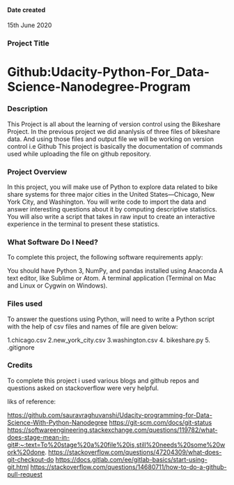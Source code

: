 #### Date created
15th June 2020

### Project Title
# Github:Udacity-Python-For_Data-Science-Nanodegree-Program

### Description
This Project is all about the learning of version control using the Bikeshare Project.
In the previous project we did ananlysis of three files of bikeshare data.
And using those files and output file we will be working on version control i.e Github
This project is basically the documentation of commands used while uploading the file 
on github repository.

### Project Overview
In this project, you will make use of Python to explore data related to bike share systems for three major cities in the United States—Chicago, New York City, and Washington. 
You will write code to import the data and answer interesting questions about it by computing descriptive statistics. 
You will also write a script that takes in raw input to create an interactive experience in the terminal to present these statistics.

### What Software Do I Need?

To complete this project, the following software requirements apply:

You should have Python 3, NumPy, and pandas installed using Anaconda
A text editor, like Sublime or Atom.
A terminal application (Terminal on Mac and Linux or Cygwin on Windows).


### Files used
To answer the questions using Python,  will need to write a Python script  
with the help of csv files and names of file are given below:

1.chicago.csv
2.new_york_city.csv
3.washington.csv
4. bikeshare.py
5. .gitignore

### Credits
To complete this project i used various blogs and github repos and questions asked on
stackoverflow were very helpful.

liks of reference:

https://github.com/sauravraghuvanshi/Udacity-programming-for-Data-Science-With-Python-Nanodegree
https://git-scm.com/docs/git-status
https://softwareengineering.stackexchange.com/questions/119782/what-does-stage-mean-in-git#:~:text=To%20stage%20a%20file%20is,still%20needs%20some%20work%20done.
https://stackoverflow.com/questions/47204309/what-does-git-checkout-do
https://docs.gitlab.com/ee/gitlab-basics/start-using-git.html
https://stackoverflow.com/questions/14680711/how-to-do-a-github-pull-request
